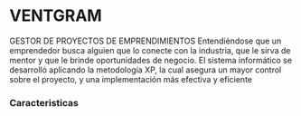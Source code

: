 # VENTGRAM
GESTOR DE PROYECTOS DE EMPRENDIMIENTOS
Entendiéndose que un emprendedor busca alguien que lo conecte 
con la industria, que le sirva de mentor y que le brinde 
oportunidades de negocio. El sistema informático se desarrolló 
aplicando la metodología XP, la cual asegura un mayor control 
sobre el proyecto, y una implementación más efectiva y eficiente

### Caracteristicas
